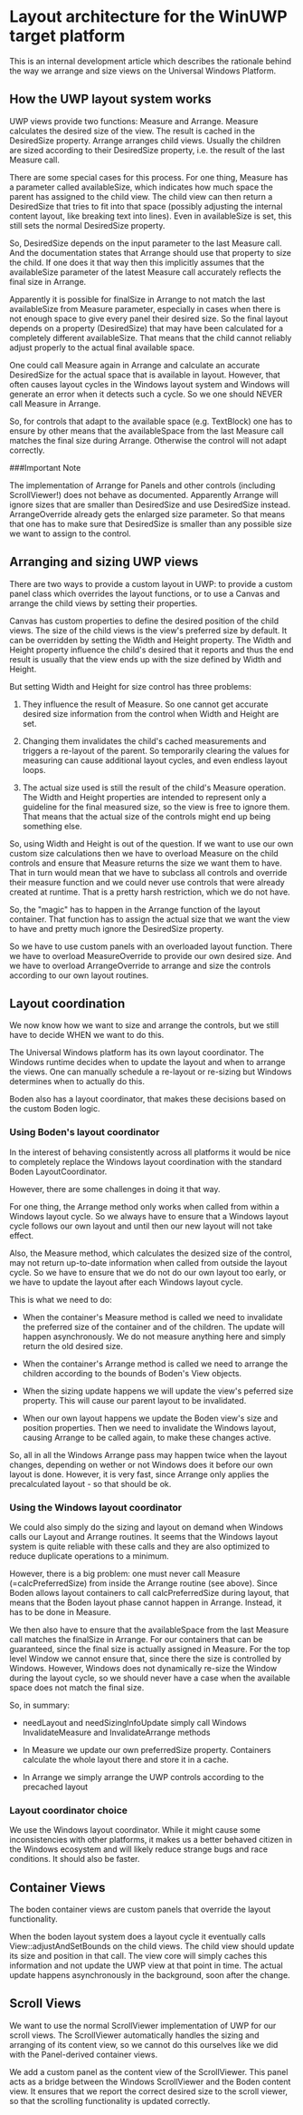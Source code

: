 Layout architecture for the WinUWP target platform
==================================================

This is an internal development article which describes the rationale behind the way we arrange and size
views on the Universal Windows Platform.

How the UWP layout system works
-------------------------------

UWP views provide two functions: Measure and Arrange. Measure calculates the desired size of the view.
The result is cached in the DesiredSize property.
Arrange arranges child views. Usually the children are sized according to their DesiredSize property, i.e.
the result of the last Measure call.

There are some special cases for this process. For one thing, Measure has a parameter called availableSize,
which indicates how much space the parent has assigned to the child view. The child view can then return
a DesiredSize that tries to fit into that space (possibly adjusting the internal content layout, like breaking
text into lines). Even in availableSize is set, this still sets the normal DesiredSize property.

So, DesiredSize depends on the input parameter to the last Measure call. And the documentation states that
Arrange should use that property to size the child. If one does it that way then this implicitly assumes
that the availableSize parameter of the latest Measure call accurately reflects the final size in Arrange.

Apparently it is possible for finalSize in Arrange to not match the last availableSize from Measure parameter,
especially in cases when there is not enough space to give every panel their desired size. So the final layout
depends on a property (DesiredSize) that may have been calculated for a completely different availableSize.
That means that the child cannot reliably adjust properly to the actual final available space.

One could call Measure again in Arrange and calculate an accurate DesiredSize for the actual space that is available
in layout. However, that often causes layout cycles in the Windows layout system and Windows will generate
an error when it detects such a cycle. So we one should NEVER call Measure in Arrange.

So, for controls that adapt to the available space (e.g. TextBlock) one has to ensure by other means that the availableSpace from
the last Measure call matches the final size during Arrange. Otherwise the control will not adapt correctly.

###Important Note

The implementation of Arrange for Panels and other controls (including ScrollViewer!) does not behave as documented.
Apparently Arrange will ignore sizes that are smaller than DesiredSize and use DesiredSize instead. ArrangeOverride already
gets the enlarged size parameter.
So that means that one has to make sure that DesiredSize is smaller than any possible size we want to assign to the control.


Arranging and sizing UWP views
------------------------------

There are two ways to provide a custom layout in UWP: to provide a custom panel class which overrides the layout
functions, or to use a Canvas and arrange the child views by setting their properties.

Canvas has custom properties to define the desired position of the child views. The size of the child views
is the view's preferred size by default. It can be overridden by setting the Width and Height property. The Width
and Height property influence the child's desired that it reports and thus the end result is usually that the view
ends up with the size defined by Width and Height.

But setting Width and Height for size control has three problems:

1) They influence the result of Measure. So one cannot get accurate desired size information from the control
   when Width and Height are set.

2) Changing them invalidates the child's cached measurements and triggers a re-layout of the parent. So temporarily
   clearing the values for measuring can cause additional layout cycles, and even endless layout loops.

3) The actual size used is still the result of the child's Measure operation. The Width and Height properties are intended to
   represent only a guideline for the final measured size, so the view is free to ignore them. That means that
   the actual size of the controls might end up being something else.

So, using Width and Height is out of the question. If we want to use our own custom size calculations then we have to
overload Measure on the child controls and ensure that Measure returns the size we want them to have. That in turn
would mean that we have to subclass all controls and override their measure function and we could never
use controls that were already created at runtime. That is a pretty harsh restriction, which we do not have.

So, the "magic" has to happen in the Arrange function of the layout container. That function has to assign the actual
size that we want the view to have and pretty much ignore the DesiredSize property.

So we have to use custom panels with an overloaded layout function.
There we have to overload MeasureOverride to provide our own desired size. And we have to overload ArrangeOverride
to arrange and size the controls according to our own layout routines.


Layout coordination
-------------------

We now know how we want to size and arrange the controls, but we still have to decide WHEN we want to do this.

The Universal Windows platform has its own layout coordinator. The Windows runtime decides when to update
the layout and when to arrange the views. One can manually schedule a re-layout or re-sizing but Windows determines
when to actually do this.

Boden also has a layout coordinator, that makes these decisions based on the custom Boden logic.

### Using Boden's layout coordinator

In the interest of behaving consistently across all platforms it would be nice to completely replace the Windows
layout coordination with the standard Boden LayoutCoordinator.

However, there are some challenges in doing it that way.

For one thing, the Arrange method only works when called from within a Windows layout cycle. So we always have to
ensure that a Windows layout cycle follows our own layout and until then our new layout will not take effect.

Also, the Measure method, which calculates the desized size of the control, may not return up-to-date information
when called from outside the layout cycle. So we have to ensure that we do not do our own layout too early, or we have
to update the layout after each Windows layout cycle.

This is what we need to do:

- When the container's Measure method is called we need to invalidate the preferred size of the container and of the
  children. The update will happen asynchronously. We do not measure anything here and simply return the old desired size.

- When the container's Arrange method is called we need to arrange the children according to the bounds of Boden's View
  objects.

- When the sizing update happens we will update the view's peferred size property. This will cause our parent layout
  to be invalidated.

- When our own layout happens we update the Boden view's size and position properties. Then we need to invalidate the
  Windows layout, causing Arrange to be called again, to make these changes active.

So, all in all the Windows Arrange pass may happen twice when the layout changes, depending on wether or not Windows
does it before our own layout is done. However, it is very fast, since Arrange only applies the precalculated
layout - so that should be ok.

### Using the Windows layout coordinator

We could also simply do the sizing and layout on demand when Windows calls our Layout and Arrange routines.
It seems that the Windows layout system is quite reliable with these calls and they are also optimized to reduce
duplicate operations to a minimum.

However, there is a big problem: one must never call Measure (=calcPreferredSize) from inside the Arrange
routine (see above). Since Boden allows layout containers to call calcPreferredSize during layout,
that means that the Boden layout phase cannot happen in Arrange. Instead, it has to be done in Measure.

We then also have to ensure that the availableSpace from the last Measure call matches the finalSize in Arrange.
For our containers that can be guaranteed, since the final size is actually assigned in Measure.
For the top level Window we cannot ensure that, since there the size is controlled by Windows. However, Windows
does not dynamically re-size the Window during the layout cycle, so we should never have a case when the available
space does not match the final size.

So, in summary:

- needLayout and needSizingInfoUpdate simply call Windows InvalidateMeasure and InvalidateArrange methods

- In Measure we update our own preferredSize property. Containers calculate the whole layout there
  and store it in a cache.

- In Arrange we simply arrange the UWP controls according to the precached layout



### Layout coordinator choice

We use the Windows layout coordinator. While it might cause some inconsistencies with other platforms, it
makes us a better behaved citizen in the Windows ecosystem and will likely reduce strange bugs and race conditions.
It should also be faster.


Container Views
---------------

The boden container views are custom panels that override the layout functionality.

When the boden layout system does a layout cycle it eventually calls View::adjustAndSetBounds on the child views.
The child view should update its size and position in that call. The view core will simply caches this information
and not update the UWP view at that point in time.
The actual update happens asynchronously in the background, soon after the change.

Scroll Views
------------

We want to use the normal ScrollViewer implementation of UWP for our scroll views. The ScrollViewer
automatically handles the sizing and arranging of its content view, so we cannot do this ourselves like we did with the
Panel-derived container views.

We add a custom panel as the content view of the ScrollViewer. This panel acts as a bridge between the Windows ScrollViewer
and the Boden content view. It ensures that we report the correct desired size to the scroll viewer, so that the scrolling
functionality is updated correctly.






